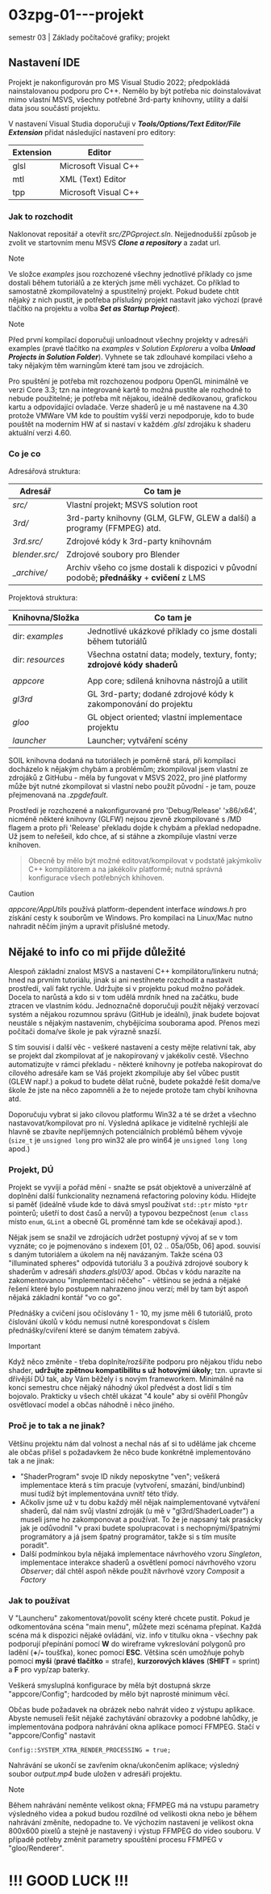 # 03zpg-01---projekt
semestr 03 | Základy počítačové grafiky; projekt

## Nastavení IDE
Projekt je nakonfigurován pro MS Visual Studio 2022; předpokládá nainstalovanou podporu pro C++. Nemělo by být potřeba nic doinstalovávat mimo vlastní MSVS, všechny potřebné 3rd-party knihovny, utility a další data jsou součástí projektu.

V nastavení Visual Studia doporučuji v ***Tools/Options/Text Editor/File Extension*** přidat následující nastavení pro editory:

| Extension | Editor               |
|-----------|----------------------|
| glsl	    | Microsoft Visual C++ |
| mtl       | XML (Text) Editor    |
| tpp       | Microsoft Visual C++ |

### Jak to rozchodit
Naklonovat repositář a otevřít _src/ZPGproject.sln_. Nejjednodušší způsob je zvolit ve startovním menu MSVS ***Clone a repository*** a zadat url.

> [!NOTE]
> Ve složce _examples_ jsou rozchozené všechny jednotlivé příklady co jsme dostali během tutoriálů a ze kterých jsme měli vycházet. Co příklad to samostatně zkompilovatelný a spustitelný projekt. Pokud budete chtít nějaký z nich pustit, je potřeba příslušný projekt nastavit jako výchozí (pravé tlačítko na projektu a volba ***Set as Startup Project***).

> [!NOTE]
> Před první kompilací doporučuji unloadnout všechny projekty v adresáři examples (pravé tlačítko na _examples_ v _Solution Exploreru_ a volba ***Unload Projects in Solution Folder***). Vyhnete se tak zdlouhavé kompilaci všeho a taky nějakým těm warningům které tam jsou ve zdrojácích.

Pro spuštění je potřeba mít rozchozenou podporu OpenGL minimálně ve verzi Core 3.3; tzn na integrované kartě to možná pustíte ale rozhodně to nebude použitelné; je potřeba mít nějakou, ideálně dedikovanou, grafickou kartu a odpovídající ovladače. Verze shaderů je u mě nastavene na 4.30 protože VMWare VM kde to pouštím vyšší verzi nepodporuje, kdo to bude pouštět na moderním HW ať si nastaví v každém _.glsl_ zdrojáku k shaderu aktuální verzi 4.60.

### Co je co
Adresářová struktura:

| Adresář        | Co tam je                                                                                    |
|----------------|----------------------------------------------------------------------------------------------|
| _src/_         | Vlastní projekt; MSVS solution root                                                          |
| _3rd/_         | 3rd-party knihovny (GLM, GLFW, GLEW a další) a programy (FFMPEG) atd.                        |
| _3rd.src/_     | Zdrojové kódy k 3rd-party knihovnám                                                          |
| _blender.src/_ | Zdrojové soubory pro Blender                                                                 |
| __archive/_    | Archiv všeho co jsme dostali k dispozici v původní podobě; **přednášky** + **cvičení** z LMS |

Projektová struktura:

| Knihovna/Složka  | Co tam je                                                               |
|------------------|-------------------------------------------------------------------------|
| dir: _examples_  | Jednotlivé ukázkové příklady co jsme dostali během tutoriálů            |
| dir: _resources_ | Všechna ostatní data; modely, textury, fonty; **zdrojové kódy shaderů** |
|                  |                                                                         |
| _appcore_        | App core; sdílená knihovna nástrojů a utilit                            |
| _gl3rd_          | GL 3rd-party; dodané zdrojové kódy k zakomponování do projektu          |
| _gloo_           | GL object oriented; vlastní implementace projektu                       |
| _launcher_       | Launcher; vytváření scény                                               |

SOIL knihovna dodaná na tutoriálech je poměrně stará, při kompilaci docházelo k nějakým chybám a problémům; zkompiloval jsem vlastní ze zdrojáků z GitHubu - měla by fungovat v MSVS 2022, pro jiné platformy může být nutné zkompilovat si vlastní nebo použít původní - je tam, pouze přejmenovaná na _.zpgdefault_.

Prostředí je rozchozené a nakonfigurované pro 'Debug/Release' 'x86/x64', nicméně některé knihovny (GLFW) nejsou zjevně zkompilované s /MD flagem a proto při 'Release' překladu dojde k chybám a překlad nedopadne. Už jsem to neřešeil, kdo chce, ať si stáhne a zkompiluje vlastní verze knihoven.

> Obecně by mělo být možné editovat/kompilovat v podstatě jakýmkoliv C++ kompilátorem a na jakékoliv platformě; nutná správná konfigurace všech potřebných khihoven.

> [!CAUTION]
> _appcore/AppUtils_ používá platform-dependent interface _windows.h_ pro získání cesty k souborům ve Windows. Pro kompilaci na Linux/Mac nutno nahradit něčím jiným a upravit příslušné metody.

## Nějaké to info co mi přijde důležité
Alespoň základní znalost MSVS a nastavení C++ kompilátoru/linkeru nutná; hned na prvním tutoriálu, jinak si ani nestihnete rozchodit a nastavit prostředí, valí fakt rychle. Udržujte si v projektu pokud možno pořádek. Docela to narůstá a kdo si v tom udělá mrdník hned na začátku, bude ztracen ve vlastním kódu. Jednoznačně doporučuji použít nějaký verzovací systém a nějakou rozumnou správu (GitHub je ideální), jinak budete bojovat neustále s nějakým nastavením, chybějícíma souborama apod. Přenos mezi počítači doma/ve škole je pak výrazně snazší.

S tím souvisí i další věc - veškeré nastavení a cesty mějte relativní tak, aby se projekt dal zkompilovat ať je nakopírovaný v jakékoliv cestě. Všechno automatizujte v rámci překladu - některé knihovny je potřeba nakopírovat do cílového adresáře kam se Váš projekt zkompiluje aby šel vůbec pustit (GLEW např.) a pokud to budete dělat ručně, budete pokaždé řešit doma/ve škole že jste na něco zapomněli a že to nejede protože tam chybí knihovna atd.

Doporučuju vybrat si jako cílovou platformu Win32 a té se držet a všechno nastavovat/kompilovat pro ní. Výsledná aplikace je viditelně rychlejší ale hlavně se zbavíte nepříjemných potenciálních problémů během vývoje (```size_t``` je ```unsigned long``` pro win32 ale pro win64 je ```unsigned long long``` apod.)

### Projekt, DÚ
Projekt se vyvíjí a pořád mění - snažte se psát objektově a univerzálně ať doplnění další funkcionality neznamená refactoring poloviny kódu. Hlídejte si paměť (ideálně všude kde to dává smysl používat ```std::ptr``` místo ```*ptr``` pointerů; ušetří to dost časů a nervů) a typovou bezpečnost (```enum class``` místo ```enum```, ```GLint``` a obecně GL proměnné tam kde se očekávají apod.).

Nějak jsem se snažil ve zdrojácích udržet postupný vývoj ať se v tom vyznáte; co je pojmenováno s indexem [01, 02 .. 05a/05b, 06] apod. souvisí s daným tutoriálem a úkolem na něj navázaným. Takže scéna 03 "illuminated spheres" odpovídá tutoriálu 3 a používá zdrojové soubory k shaderům v adresáři _shaders.glsl/03/_ apod. Občas v kódu narazíte na zakomentovanou "implementaci něčeho" - většinou se jedná a nějaké řešení které bylo postupem nahrazeno jinou verzí; měl by tam být aspoň nějaká základní kontář "vo co go".

Přednášky a cvičení jsou očíslovány 1 - 10, my jsme měli 6 tutoriálů, proto číslování úkolů v kódu nemusí nutně korespondovat s číslem přednášky/cviření které se daným tématem zabývá.

> [!IMPORTANT]
> Když něco změníte - třeba doplníte/rozšíříte podporu pro nějakou třídu nebo shader, **udržujte zpětnou kompatibilitu s už hotovými úkoly**; tzn. upravte si dřívější DÚ tak, aby Vám běžely i s novým frameworkem. Minimálně na konci semestru chce nějaký náhodný úkol předvést a dost lidí s tím bojovalo. Prakticky u všech chtěl ukázat "4 koule" aby si ověřil Phongův osvětlovací model a občas náhodně i něco jiného.

### Proč je to tak a ne jinak?
Většinu projektu nám dal volnost a nechal nás ať si to uděláme jak chceme ale občas přišel s požadavkem že něco bude konkrétně implementováno tak a ne jinak:
 - "ShaderProgram" svoje ID nikdy neposkytne "ven"; veškerá implementace která s tím pracuje (vytvoření, smazání, bind/unbind) musí tudíž být implementována uvnitř této třídy.
 - Ačkoliv jsme už v tu dobu každý měl nějak naimplementované vytváření shaderů, dal nám svůj vlastní zdroják (u mě v "gl3rd/ShaderLoader") a museli jsme ho zakomponovat a používat. To že je napsaný tak prasácky jak je odůvodnil "v praxi budete spolupracovat i s nechopnými/špatnými programátory a já jsem špatný programátor, takže si s tím musíte poradit".
 - Další podmínkou byla nějaká implementace návrhového vzoru _Singleton_, implementace interakce shaderů a osvětlení pomocí návrhového vzoru _Observer_; dál chtěl aspoň někde použít návrhové vzory _Composit_ a _Factory_

### Jak to používat
V "Launcheru" zakomentovat/povolit scény které chcete pustit. Pokud je odkomentována scéna "main menu", můžete mezi scénama přepínat. Každá scéna má k dispozici nějaké ovládání, viz. info v titulku okna - všechny pak podporují přepínání pomocí **W** do wireframe vykreslování polygonů pro ladění (**+**/**-** toušťka), konec pomocí **ESC**. Většina scén umožňuje pohyb pomocí **myši** (**pravé tlačítko** = strafe), **kurzorových kláves** (**SHIFT** = sprint) a **F** pro vyp/zap baterky.
 
Veškerá smysluplná konfigurace by měla být dostupná skrze "appcore/Config"; hardcoded by mělo být naprosté minimum věcí.
 
Občas bude požadavek na obrázek nebo nahrát video z výstupu aplikace. Abyste nemuseli řešit nějaké zachytávání obrazovky a podobné lahůdky, je implementována podpora nahrávání okna aplikace pomocí FFMPEG. Stačí v "appcore/Config" nastavit
```
Config::SYSTEM_XTRA_RENDER_PROCESSING = true;
```
Nahrávání se ukončí se zavřením okna/ukončením aplikace; výsledný soubor _output.mp4_ bude uložen v adresáři projektu.
 
> [!NOTE]
> Během nahrávání neměnte velikost okna; FFMPEG má na vstupu parametry výsledného videa a pokud budou rozdílné od velikosti okna nebo je během nahrávání změníte, nedopadne to. Ve výchozím nastavení je velikost okna 800x600 pixelů a stejně je nastavený i výstup FFMPEG do video souboru. V případě potřeby změnit parametry spouštění procesu FFMPEG v "gloo/Renderer".
 
# !!! GOOD LUCK !!!
